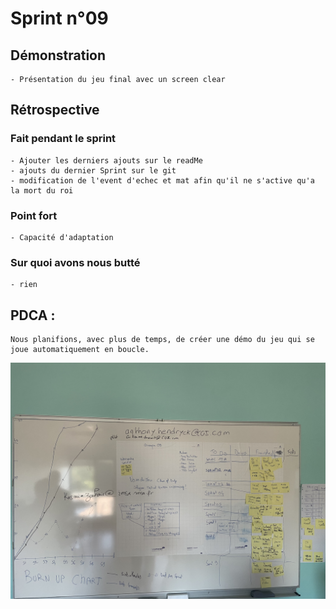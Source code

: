 # Sprint n°09
## Démonstration
    - Présentation du jeu final avec un screen clear
## Rétrospective
### Fait pendant le sprint
    - Ajouter les derniers ajouts sur le readMe
    - ajouts du dernier Sprint sur le git
    - modification de l'event d'echec et mat afin qu'il ne s'active qu'a la mort du roi
### Point fort
    - Capacité d'adaptation
### Sur quoi avons nous butté
    - rien
## PDCA : 
    Nous planifions, avec plus de temps, de créer une démo du jeu qui se joue automatiquement en boucle. 

![image 4](radiateur9.jpg)